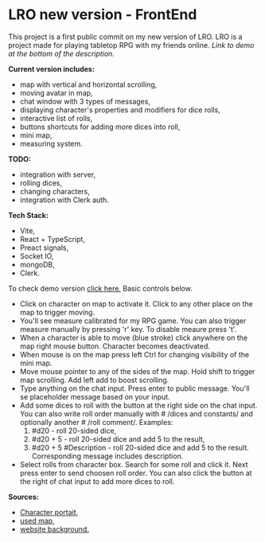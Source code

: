 # LRO new version - FrontEnd

This project is a first public commit on my new version of LRO. LRO is a project made for playing tabletop RPG with my friends online. *Link to demo at the bottom of the description.*

**Current version includes:**
 - map with vertical and horizontal scrolling,
 - moving avatar in map,
 - chat window with 3 types of messages,
 - displaying character's properties and modifiers for dice rolls,
 - interactive list of rolls,
 - buttons shortcuts for adding more dices into roll,
 - mini map,
 - measuring system.
 
 **TODO:**
 
 - integration with server,
 - rolling dices,
 - changing characters,
 - integration with Clerk auth.
 
 **Tech Stack:**
 
 - Vite,
 - React + TypeScript,
 - Preact signals,
 - Socket IO,
 - mongoDB,
 - Clerk.
 
To check demo version [click here.](https://lro-new-demo.netlify.app) Basic controls below.
 - Click on character on map to activate it. Click to any other place on the map to trigger moving.
 - You'll see measure calibrated for my RPG game. You can also trigger measure manually by pressing 'r' key. To disable meaure press 't'.
 - When a character is able to move (blue stroke) click anywhere on the map right mouse button. Character becomes deactivated.
 - When mouse is on the map press left Ctrl for changing visibility of the mini map. 
 - Move mouse pointer to any of the sides of the map. Hold shift to trigger map scrolling. Add left add to boost scrolling.
 - Type anything on the chat input. Press enter to public message. You'll se placeholder message based on your input.
 - Add some dices to roll with the button at the right side on the chat input. You can also write roll order manually with # /dices and constants/ and optionally another # /roll comment/. Examples:
	 1. #d20 - roll 20-sided dice,
	 2. #d20 + 5 - roll 20-sided dice and add 5 to the result,
	 3. #d20 + 5 #Description - roll 20-sided dice and add 5 to the result. Corresponding message includes description.
 - Select rolls from character box. Search for some roll and click it. Next press enter to send choosen roll order. You can also click the button at the right of chat input to add more dices to roll.
 
 
  **Sources:**

  
 - [Character portait,](https://www.deviantart.com/hyptosis/art/200-Free-RPG-Portraits-for-Your-Game-679241770)
 - [used map,](https://dicegrimorium.com/pirate-port-dnd-battle-map/)
 - [website background.](https://dicegrimorium.com/ancient-pharaohs-tomb-entrance-dnd-battle-map/)

 
